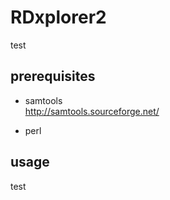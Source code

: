 # RDxplorer2

test

prerequisites
-------------


* samtools  
http://samtools.sourceforge.net/

* perl
    
usage
-----
test

